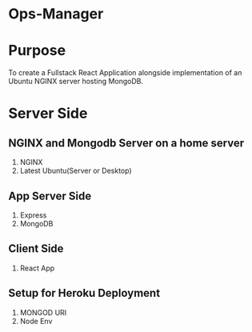 # Ops-Manager

# Purpose
To create a Fullstack React Application alongside implementation of an Ubuntu NGINX server hosting MongoDB. 

# Server Side
## NGINX and Mongodb Server on a home server
1. NGINX
2. Latest Ubuntu(Server or Desktop)

## App Server Side 
1. Express
3. MongoDB

## Client Side
1. React App

## Setup for Heroku Deployment
1. MONGOD URI
2. Node Env
